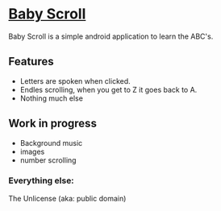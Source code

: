 # [Baby Scroll](http://jasonrowe.com)

Baby Scroll is a simple android application to learn the ABC's.


## Features

* Letters are spoken when clicked.
* Endles scrolling, when you get to Z it goes back to A.
* Nothing much else

## Work in progress

* Background music
* images
* number scrolling

### Everything else:

The Unlicense (aka: public domain)